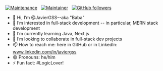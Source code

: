 [![Maintenance](https://img.shields.io/badge/Maintained%3F-yes-green.svg)](https://GitHub.com/JavierGSS) &nbsp; [![Maintainer](https://img.shields.io/badge/maintainer-JavierGSS-blue)](https://GitHub.com/JavierGSS) &nbsp; [![GitHub followers](https://img.shields.io/github/followers/JavierGSS.svg?style=social&label=Follow&maxAge=2592000)](https://github.com/JavierGSS?tab=followers)

- 👋 Hi, I’m @JavierGSS--aka "Baba"
- 👀 I’m interested in full-stack development -- in particular, MERN stack development
- 🌱 I’m currently learning Java, Next.js
- 💞️ I’m looking to collaborate in full-stack dev projects
- 📫 How to reach me: here in GitHub or in LinkedIn: www.linkedin.com/in/javiergss
- 😄 Pronouns: he/him
- ⚡ Fun fact: #LogicLover!


<!---
JavierGSS/JavierGSS is a ✨ special ✨ repository because its `README.md` (this file) appears on your GitHub profile.
You can click the Preview link to take a look at your changes.
--->
